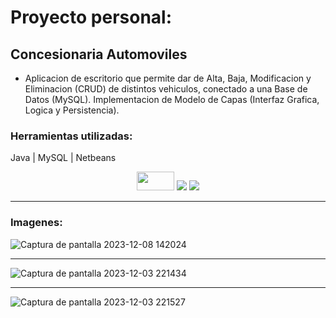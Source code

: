 # Proyecto personal: 
## Concesionaria Automoviles

* Aplicacion de escritorio que permite dar de Alta, Baja, Modificacion y Eliminacion (CRUD) de distintos vehiculos, conectado a una Base de Datos (MySQL).
Implementacion de Modelo de Capas (Interfaz Grafica, Logica y Persistencia).

### Herramientas utilizadas:
Java | MySQL | Netbeans 


<div align="center">
<img width="60" height="30" src="https://elblogdecodigo.files.wordpress.com/2014/12/java_logo.png" />

<img src="https://img.shields.io/badge/MySQL-005C84?style=for-the-badge&logo=mysql&logoColor=white" />

<img src="https://img.shields.io/badge/apache%20netbeans-1B6AC6?style=for-the-badge&logo=apache%20netbeans%20IDE&logoColor=white" />
</div

---
---

### Imagenes:


![Captura de pantalla 2023-12-08 142024](https://github.com/martinLisi82ORT/ConcesionariaAutomoviles/assets/111402719/b78cc02d-f1e3-4c91-a5f7-78378872d1bf)


---

![Captura de pantalla 2023-12-03 221434](https://github.com/martinLisi82ORT/ConcesionariaAutomoviles/assets/111402719/e6796903-230f-4beb-9326-79d0e1751c35)

---

![Captura de pantalla 2023-12-03 221527](https://github.com/martinLisi82ORT/ConcesionariaAutomoviles/assets/111402719/41b2a9e9-de75-4673-8732-429faff8fd05)


